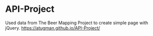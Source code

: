 # API-Project
Used data from The Beer Mapping Project to create simple page with jQuery.
https://atugman.github.io/API-Project/
